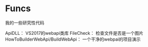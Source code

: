 # Funcs
我的一些研究性代码


ApiDLL： VS2017的webapi类库
FileCheck： 检查文件是否是一个图片
HowToBuilderWebApi/BuildWebApi： 一个干净的webpai的项目演示

